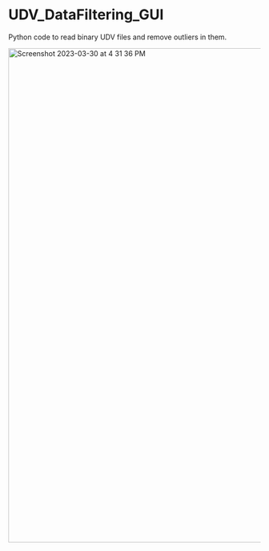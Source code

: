 # UDV_DataFiltering_GUI
Python code to read binary UDV files and remove outliers in them.

<img width="986" alt="Screenshot 2023-03-30 at 4 31 36 PM" src="https://user-images.githubusercontent.com/97832575/228882732-be0953b0-7dc4-456b-8ae2-4fa5dc3490b0.png">
